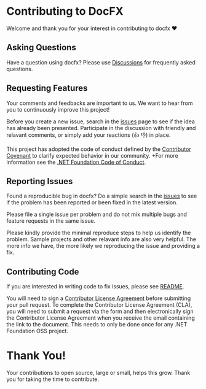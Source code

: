 # Contributing to DocFX

Welcome and thank you for your interest in contributing to docfx ❤️

## Asking Questions

Have a question using docfx? Please use [Discussions](https://github.com/dotnet/docfx/discussions) for frequently asked questions.

## Requesting Features

Your comments and feedbacks are important to us. We want to hear from you to continuously improve this project!

Before you create a new issue, search in the [issues](https://github.com/dotnet/docfx/issues) page to see if the idea has already been presented. Participate in the discussion with friendly and relavant comments, or simply add your reactions (👍 👎) in place. 

This project has adopted the code of conduct defined by the [Contributor Covenant](http://contributor-covenant.org/) to clarify expected behavior in our community.
+For more information see the [.NET Foundation Code of Conduct](http://www.dotnetfoundation.org/code-of-conduct).

## Reporting Issues

Found a reproducible bug in docfx? Do a simple search in the [issues](https://github.com/dotnet/docfx/issues) to see if the problem has been reported or been fixed in the latest version.

Please file a single issue per problem and do not mix multiple bugs and feature requests in the same issue.

Please kindly provide the minimal reproduce steps to help us identify the problem. Sample projects and other relavant info are also very helpful. The more info we have, the more likely we reproducing the issue and providing a fix.

## Contributing Code

If you are interested in writing code to fix issues, please see [README](README.md).

You will need to sign a [Contributor License Agreement](https://cla.dotnetfoundation.org/) before submitting your pull request. To complete the Contributor License Agreement (CLA), you will need to submit a request via the form and then electronically sign the Contributor License Agreement when you receive the email containing the link to the document. This needs to only be done once for any .NET Foundation OSS project.

# Thank You!

Your contributions to open source, large or small, helps this grow. Thank you for taking the time to contribute.
